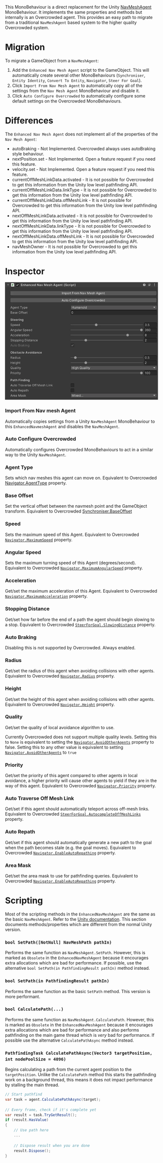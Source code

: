 This MonoBehaviour is a direct replacement for the Unity [NavMeshAgent](https://docs.unity3d.com/ScriptReference/AI.NavMeshAgent.html) MonoBehaviour. It implements the same properties and methods but internally is an Overcrowded agent. This provides an easy path to migrate from a traditional `NavMeshAgent` based system to the higher quality Overcrowded system.

# Migration

To migrate a GameObject from a `NavMeshAgent`:

1. Add the `Enhanced Nav Mesh Agent` script to the GameObject. This will automatically create several other MonoBehaviours (`Synchroniser`, `Entity Identity`, `Convert To Entity`, `Navigator`, `Steer For Goal`).
2. Click `Import From Nav Mesh Agent` to automatically copy all of the settings from the `Nav Mesh Agent` MonoBehaviour and disable it.
3. Click `Auto Configure Overcrowded` to automatically configure some default settings on the Overcrowded MonoBehaviours.

# Differences

The `Enhanced Nav Mesh Agent` does not implement all of the properties of the `Nav Mesh Agent`:

 - autoBraking - Not Implemented. Overcrowded always uses autoBraking style behaviour.
 - nextPosition.set - Not Implemented. Open a feature request if you need this feature.
 - velocity.set - Not Implemented. Open a feature request if you need this feature.
 - currentOffMeshLinkData.activated - It is not possible for Overcrowded to get this information from the Unity low level pathfinding API.
 - currentOffMeshLinkData.linkType - It is not possible for Overcrowded to get this information from the Unity low level pathfinding API.
 - currentOffMeshLinkData.offMeshLink - It is not possible for Overcrowded to get this information from the Unity low level pathfinding API.
 - nextOffMeshLinkData.activated - It is not possible for Overcrowded to get this information from the Unity low level pathfinding API.
 - nextOffMeshLinkData.linkType - It is not possible for Overcrowded to get this information from the Unity low level pathfinding API.
 - nextOffMeshLinkData.offMeshLink - It is not possible for Overcrowded to get this information from the Unity low level pathfinding API.
 - navMeshOwner - It is not possible for Overcrowded to get this information from the Unity low level pathfinding API.

# Inspector

![Enhanced Nav Mesh Agent Inspector](../../images/EnhancedNavMeshAgentInspector.webp)

### Import From Nav mesh Agent

Automatically copies settings from a Unity `NavMeshAgent` MonoBehaviour to this `EnhancedNavmeshAgent` and disables the `NavMeshAgent`.

### Auto Configure Overcrowded

Automatically configures Overcrowded MonoBehaviours to act in a similar way to the Unity `NavMeshAgent`.

### Agent Type

Sets which nav meshes this agent can move on. Equivalent to Overcrowded [Navigator.AgentType](../Navigator#agent-type) property.

### Base Offset

Set the vertical offset between the navmesh point and the GameObject transform. Equivalent to Overcrowded [Synchroniser.BaseOffset](../Synchroniser#base-offset-y-axis)

### Speed

Sets the maximum speed of this Agent. Equivalent to Overcrowded [`Navigator.MaximumSpeed`](../Navigator#maximum-speed) property.

### Angular Speed

Sets the maximum turning speed of this Agent (degrees/second). Equivalent to Overcrowded [`Navigator.MaximumAngularSpeed`](../Navigator#maximum-angular-speed) property.

### Acceleration

Get/set the maximum acceleration of this Agent. Equivalent to Overcrowded [`Navigator.MaximumAcceleration`](../Navigator#maximum-acceleration) property.

### Stopping Distance

Get/set how far before the end of a path the agent should begin slowing to a stop. Equivalent to Overcrowded [`SteerForGoal.SlowingDistance`](../Steering/SteerForGoal#slowing-distance) property.

### Auto Braking

Disabling this is not supported by Overcrowded. Always enabled.

### Radius

Get/set the radius of this agent when avoiding collisions with other agents. Equivalent to Overcrowded [`Navigator.Radius`](../Navigator#radius) property.

### Height

Get/set the height of this agent when avoiding collisions with other agents. Equivalent to Overcrowded [`Navigator.Height`](../Navigator#height) property.

### Quality

Get/set the quality of local avoidance algorithm to use.

Currently Overcrowded does not support multiple quality levels. Setting this to `None` is equivalent to setting the [`Navigator.AvoidOtherAgents`](../Navigator#avoid-local-obstacles) property to false. Setting this to any other value is equivalent to setting [`Navigator.AvoidOtherAgents`](../Navigator#avoid-local-obstacles) to `true`

### Priority

Get/set the priority of this agent compared to other agents in local avoidance, a higher priority will cause other agents to yield if they are in the way of this agent. Equivalent to Overcrowded [`Navigator.Priority`](../Navigator#priority-range) property.

### Auto Traverse Off Mesh Link

Get/set if this agent should automatically teleport across off-mesh links. Equivalent to Overcrowded [`SteerForGoal.AutocompleteOffMeshLinks`](../Steering/SteerForGoal#autocomplete-off-mesh-links) property.

### Auto Repath

Get/set if this agent should automatically generate a new path to the goal when the path becomes stale (e.g. the goal moves). Equivalent to Overcrowded [`Navigator.EnableAutoRepathing`](../Navigator#disable-automatic-repathing) property.

### Area Mask

Get/set the area mask to use for pathfinding queries. Equivalent to Overcrowded [`Navigator.EnableAutoRepathing`](../Navigator#AreaMask) property.

# Scripting

Most of the scripting methods in the `EnhancedNavMeshAgent` are the same as the basic `NavMeshAgent`. Refer to the [Unity documentation](https://docs.unity3d.com/ScriptReference/AI.NavMeshAgent.html). This section documents methods/properties which are different from the normal Unity version.

### `bool SetPath([NotNull] NavMeshPath pathIn)`

Performs the same function as `NavMeshAgent.SetPath`. However, this is marked as `Obsolete` in the `EnhancedNavMeshAgent` because it encourages extra allocations which are bad for performance. If possible, use the alternative `bool SetPath(in PathfindingResult pathIn)` method instead.

### `bool SetPath(in PathfindingResult pathIn)`

Performs the same function as the basic `SetPath` method. This version is more performant.

### `bool CalculatePath(...)`

Performs the same function as `NavMeshAgent.CalculatePath`. However, this is marked as `Obsolete` in the `EnhancedNavMeshAgent` because it encourages extra allocations which are bad for performance and also performs pathfinding on the main game thread which is _very_ bad for performance. If possible use the alternative `CalculatePathAsync` method instead.

### `PathfindingTask CalculatePathAsync(Vector3 targetPosition, int nodePoolSize = 4096)`

Begins calculating a path from the current agent position to the `targetPosition`. Unlike the `CalculatePath` method this starts the pathfinding work on a background thread, this means it does not impact performance by stalling the main thread.

```csharp
// Start pathfind
var task = agent.CalculatePathAsync(target);

// Every frame, check if it's complete yet
var result = task.TryGetResult();
if (result.HasValue)
{
    // Use path here
    ...

    // Dispose result when you are done
    result.Dispose();
}
```